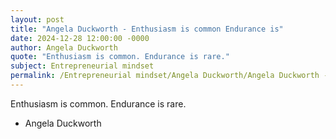 ```yaml
---
layout: post
title: "Angela Duckworth - Enthusiasm is common Endurance is"
date: 2024-12-28 12:00:00 -0000
author: Angela Duckworth
quote: "Enthusiasm is common. Endurance is rare."
subject: Entrepreneurial mindset
permalink: /Entrepreneurial mindset/Angela Duckworth/Angela Duckworth - Enthusiasm is common Endurance is
---
```


Enthusiasm is common. Endurance is rare.

- Angela Duckworth
